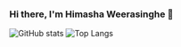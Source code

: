 ### Hi there, I'm Himasha Weerasinghe 👋

<!--
**himashatw/himashatw** is a ✨ _special_ ✨ repository because its `README.md` (this file) appears on your GitHub profile.

Here are some ideas to get you started:

- 🔭 I’m currently working on ...
- 🌱 I’m currently learning ...
- 👯 I’m looking to collaborate on ...
- 🤔 I’m looking for help with ...
- 💬 Ask me about ...
- 📫 How to reach me: ...
- 😄 Pronouns: ...
- ⚡ Fun fact: ...
-->
![GitHub stats](https://github-readme-stats.vercel.app/api?username=himashatw&show_icons=true&theme=tokyonight)
![Top Langs](https://github-readme-stats.vercel.app/api/top-langs/?username=himashatw&theme=tokyonight)
